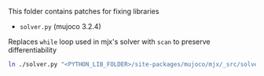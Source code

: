 This folder contains patches for fixing libraries

- `solver.py` (mujoco 3.2.4)

Replaces `while` loop used in mjx's solver with `scan` to preserve differentiability

```bash
ln ./solver.py "<PYTHON_LIB_FOLDER>/site-packages/mujoco/mjx/_src/solver.py"
```